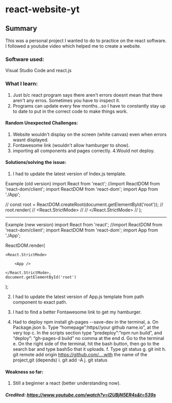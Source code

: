 # react-website-yt

## Summary
This was a personal project I wanted to do to practice on the react software. I followed a youtube video which helped me to create
a  website.

### Software used:
Visual Studio Code and react.js

### What I learn:
1. Just b/c react program says there aren't errors doesnt mean that there aren't any erros. Sometimes you have to inspect it.
2. Programs can update every few months...so I have to constantly stay up to date to put in the correct code to make things work.

#### Random Unexpected Challenges:
1. Website wouldn't display on the screen (white canvas) even when errors wasnt displayed.
2. Fontawesome link (wouldn't allow hamburger to show).
3. importing all components and pages correctly.
4.Would not deploy.

#### Solutions/solving the issue:
1. I had to update the latest version of Index.js template.

Example (old version)
  import React from 'react';
  //import ReactDOM from 'react-dom/client';
  import ReactDOM from 'react-dom';
  import App from './App';

// const root = ReactDOM.createRoot(document.getElementById('root'));
// root.render(
//   <React.StrictMode>
//     <App />
//   </React.StrictMode>
// );

------------------------------------------
Example (new version)
  import React from 'react';
  //import ReactDOM from 'react-dom/client';
  import ReactDOM from 'react-dom';
  import App from './App';

  ReactDOM.render(

    <React.StrictMode>

        <App />

    </React.StrictMode>,
    document.getElementById('root')
  );

2. I had to update the latest version of App.js template from path component to exact path.
3. I had to find a better Fontawesome link to get my hamburger.

4. Had to deploy npm install gh-pages --save-dev in the terminal, 
  a.	On Package.json 
  b.	Type “homepage”:https//your github name.io”, at the very top
  c.	In the scripts section type “predeploy”:”npm run build”, and “deploy”: “gh-pages-d build” no comma at the end
  d.	Go to the terminal
  e.	On the right side of the terminal, hit the bash button, then go to the search bar and type bashSo that it uploads.
  f.	Type git status
  g.	git init
  h.	git remote add origin https://github.com/....with the name of the project,git (depends)
  i.	git add -A
  j.	git status

#### Weakness so far:
1.	Still a beginner a react (better understanding now).


##### Credited: https://www.youtube.com/watch?v=I2UBjN5ER4s&t=539s
